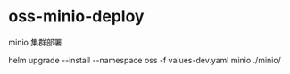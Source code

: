 # oss-minio-deploy
minio 集群部署

helm upgrade --install --namespace oss -f values-dev.yaml  minio ./minio/
